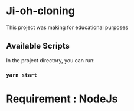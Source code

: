 # Ji-oh-cloning

This project was making for educational purposes

## Available Scripts

In the project directory, you can run:

### `yarn start`

# Requirement : NodeJs